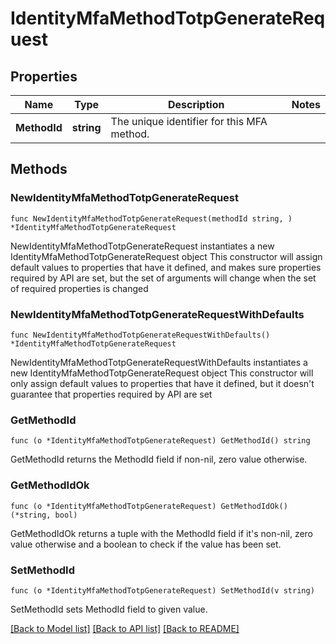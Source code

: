 # IdentityMfaMethodTotpGenerateRequest

## Properties

Name | Type | Description | Notes
------------ | ------------- | ------------- | -------------
**MethodId** | **string** | The unique identifier for this MFA method. | 

## Methods

### NewIdentityMfaMethodTotpGenerateRequest

`func NewIdentityMfaMethodTotpGenerateRequest(methodId string, ) *IdentityMfaMethodTotpGenerateRequest`

NewIdentityMfaMethodTotpGenerateRequest instantiates a new IdentityMfaMethodTotpGenerateRequest object
This constructor will assign default values to properties that have it defined,
and makes sure properties required by API are set, but the set of arguments
will change when the set of required properties is changed

### NewIdentityMfaMethodTotpGenerateRequestWithDefaults

`func NewIdentityMfaMethodTotpGenerateRequestWithDefaults() *IdentityMfaMethodTotpGenerateRequest`

NewIdentityMfaMethodTotpGenerateRequestWithDefaults instantiates a new IdentityMfaMethodTotpGenerateRequest object
This constructor will only assign default values to properties that have it defined,
but it doesn't guarantee that properties required by API are set

### GetMethodId

`func (o *IdentityMfaMethodTotpGenerateRequest) GetMethodId() string`

GetMethodId returns the MethodId field if non-nil, zero value otherwise.

### GetMethodIdOk

`func (o *IdentityMfaMethodTotpGenerateRequest) GetMethodIdOk() (*string, bool)`

GetMethodIdOk returns a tuple with the MethodId field if it's non-nil, zero value otherwise
and a boolean to check if the value has been set.

### SetMethodId

`func (o *IdentityMfaMethodTotpGenerateRequest) SetMethodId(v string)`

SetMethodId sets MethodId field to given value.



[[Back to Model list]](../README.md#documentation-for-models) [[Back to API list]](../README.md#documentation-for-api-endpoints) [[Back to README]](../README.md)


